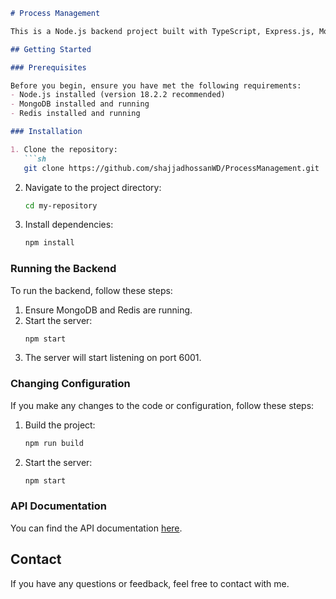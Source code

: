 
```markdown
# Process Management

This is a Node.js backend project built with TypeScript, Express.js, MongoDB, and Redis.

## Getting Started

### Prerequisites

Before you begin, ensure you have met the following requirements:
- Node.js installed (version 18.2.2 recommended)
- MongoDB installed and running
- Redis installed and running

### Installation

1. Clone the repository:
   ```sh
   git clone https://github.com/shajjadhossanWD/ProcessManagement.git
   ```
2. Navigate to the project directory:
   ```sh
   cd my-repository
   ```
3. Install dependencies:
   ```sh
   npm install
   ```

### Running the Backend

To run the backend, follow these steps:

1. Ensure MongoDB and Redis are running.
2. Start the server:
   ```sh
   npm start
   ```
3. The server will start listening on port 6001.

### Changing Configuration

If you make any changes to the code or configuration, follow these steps:

1. Build the project:
   ```sh
   npm run build
   ```
2. Start the server:
   ```sh
   npm start
   ```

### API Documentation

You can find the API documentation [here](https://documenter.getpostman.com/view/19571731/2sA3BuW8dD).

## Contact

If you have any questions or feedback, feel free to contact with me.

```01317762775
